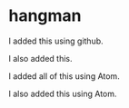 # hangman

I added this using github.

I also added this.


I added all of this using Atom.

I also added this using Atom.
